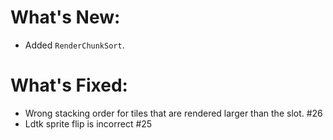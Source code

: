 # What's New:

- Added `RenderChunkSort`.

# What's Fixed:

- Wrong stacking order for tiles that are rendered larger than the slot. #26
- Ldtk sprite flip is incorrect #25

